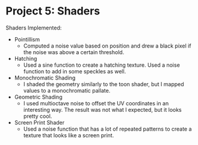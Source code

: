 
# Project 5: Shaders

Shaders Implemented: 

- Pointillism
    - Computed a noise value based on position and drew a black pixel if the noise was above a certain threshold. 
- Hatching
    - Used a sine function to create a hatching texture. Used a noise function to add in some speckles as well.
- Monochromatic Shading
    - I shaded the geometry similarly to the toon shader, but I mapped values to a monochromatic pallate.   
- Geometric Shading
    - I used multioctave noise to offset the UV coordinates in an interesting way. The result was not what I expected, but it looks pretty cool.
- Screen Print Shader
    - Used a noise function that has a lot of repeated patterns to create a texture that looks like a screen print. 

